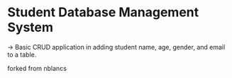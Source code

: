 # Student Database Management System

  -> Basic CRUD application in adding student name, age, gender, and email to a table.


forked from nblancs
